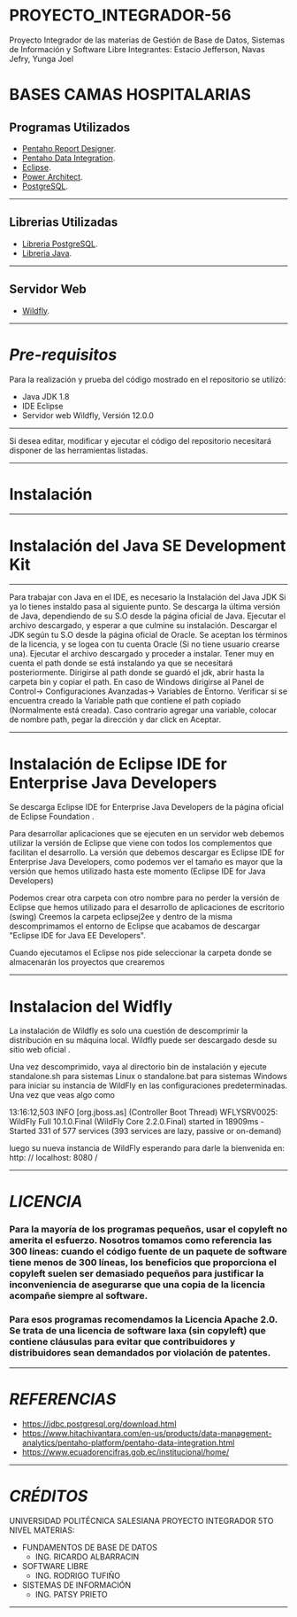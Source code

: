 # PROYECTO_INTEGRADOR-56
Proyecto Integrador de las materias de Gestión de Base de Datos, Sistemas de Información y Software Libre Integrantes: Estacio Jefferson, Navas Jefry, Yunga Joel


BASES CAMAS HOSPITALARIAS
=======

Programas Utilizados 
-----------

  * [Pentaho Report Designer](https://sourceforge.net/projects/pentaho/files/Report%20Designer/).
  * [Pentaho Data Integration](https://www.hitachivantara.com/en-us/products/data-management-analytics/pentaho-platform/pentaho-data-integration.html).
  * [Eclipse](https://www.eclipse.org/downloads/).
  * [Power Architect](https://www.youwindowsworld.com/en/downloads/software/development/sql-power-architect).
  * [PostgreSQL](https://www.postgresql.org/download/).
  

***
Librerias Utilizadas
-----------

  * [Libreria PostgreSQL](https://jdbc.postgresql.org/download.html).
  * [Libreria Java](https://www.java.com/es/download/faq/develop.xml).
 
 
***
Servidor Web
-----------

  * [Wildfly](https://wildfly.org/downloads/).
  
 
 
***

# _Pre-requisitos_ 
Para la realización y prueba del código mostrado en el repositorio se utilizó:

 * Java JDK 1.8
 * IDE Eclipse
 * Servidor web Wildfly, Versión 12.0.0

***

Si desea editar, modificar y ejecutar el código del repositorio necesitará disponer de las herramientas listadas.

***

# Instalación

***

# Instalación del Java SE Development Kit

***

Para trabajar con Java en el IDE, es necesario la Instalación del Java JDK
Si ya lo tienes instaldo pasa al siguiente punto.
Se descarga la última versión de Java, dependiendo de su S.O desde la página oficial de Java.
Ejecutar el archivo descargado, y esperar a que culmine su instalación.
Descargar el JDK según tu S.O desde la página oficial de Oracle.
Se aceptan los términos de la licencia, y se logea con tu cuenta Oracle (Si no tiene usuario crearse una).
Ejecutar el archivo descargado y proceder a instalar. Tener muy en cuenta el path donde se está instalando ya que se necesitará posteriormente.
Dirigirse al path donde se guardó el jdk, abrir hasta la carpeta bin y copiar el path.
En caso de Windows dirigirse al Panel de Control-> Configuraciones Avanzadas-> Variables de Entorno. Verificar si se encuentra creado la Variable path que contiene el path copiado (Normalmente está creada). Caso contrario agregar una variable, colocar de nombre path, pegar la dirección y dar click en Aceptar.

***

# Instalación de Eclipse IDE for Enterprise Java Developers

Se descarga Eclipse IDE for Enterprise Java Developers de la página oficial de Eclipse Foundation .

Para desarrollar aplicaciones que se ejecuten en un servidor web debemos utilizar la versión de Eclipse que viene con todos los complementos que facilitan el desarrollo.
La versión que debemos descargar es Eclipse IDE for Enterprise Java Developers, como podemos ver el tamaño es mayor que la versión que hemos utilizado hasta este momento (Eclipse IDE for Java Developers)

Podemos crear otra carpeta con otro nombre para no perder la versión de Eclipse que hemos utilizado para el desarrollo de aplicaciones de escritorio (swing)
Creemos la carpeta eclipsej2ee y dentro de la misma descomprimamos el entorno de Eclipse que acabamos de descargar "Eclipse IDE for Java EE Developers".

Cuando ejecutamos el Eclipse nos pide seleccionar la carpeta donde se almacenarán los proyectos que crearemos


***

# Instalacion del Widfly 

La instalación de Wildfly es solo una cuestión de descomprimir la distribución en su máquina local. Wildfly puede ser descargado desde su sitio web oficial .

Una vez descomprimido, vaya al directorio bin de instalación y ejecute standalone.sh para sistemas Linux o standalone.bat para sistemas Windows para iniciar su instancia de WildFly en las configuraciones predeterminadas. Una vez que veas algo como

13:16:12,503 INFO  [org.jboss.as] (Controller Boot Thread) WFLYSRV0025: WildFly Full 10.1.0.Final (WildFly Core 2.2.0.Final) started in 18909ms - Started 331 of 577 services (393 services are lazy, passive or on-demand)

luego su nueva instancia de WildFly esperando para darle la bienvenida en: http: // localhost: 8080 /


***
#  _LICENCIA_
### Para la mayoría de los programas pequeños, usar el copyleft no amerita el esfuerzo. Nosotros tomamos como referencia las 300 líneas: cuando el código fuente de un paquete de software tiene menos de 300 líneas, los beneficios que proporciona el copyleft suelen ser demasiado pequeños para justificar la inconveniencia de asegurarse que una copia de la licencia acompañe siempre al software.

### Para esos programas recomendamos la Licencia Apache 2.0. Se trata de una licencia de software laxa (sin copyleft) que contiene cláusulas para evitar que contribuidores y distribuidores sean demandados por violación de patentes.
***

#  _REFERENCIAS_
* https://jdbc.postgresql.org/download.html
* https://www.hitachivantara.com/en-us/products/data-management-analytics/pentaho-platform/pentaho-data-integration.html
* https://www.ecuadorencifras.gob.ec/institucional/home/

***


#  _CRÉDITOS_
 UNIVERSIDAD POLITÉCNICA SALESIANA 
 PROYECTO INTEGRADOR
 5TO NIVEL
 MATERIAS: 
 * FUNDAMENTOS DE BASE DE DATOS
    * ING. RICARDO ALBARRACIN 
 * SOFTWARE LIBRE
    * ING. RODRIGO TUFIÑO  
 * SISTEMAS DE INFORMACIÓN
    * ING. PATSY PRIETO   

***


